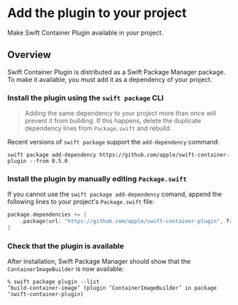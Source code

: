 # Add the plugin to your project

Make Swift Container Plugin available in your project.

## Overview

Swift Container Plugin is distributed as a Swift Package Manager package.    To make it available, you must add it as a dependency of your project.

### Install the plugin using the `swift package` CLI

> Adding the same dependency to your project more than once will prevent it from building.
> If this happens, delete the duplicate dependency lines from `Package.swift` and rebuild.

Recent versions of `swift package` support the `add-dependency` command:

```shell
swift package add-dependency https://github.com/apple/swift-container-plugin --from 0.5.0
```

### Install the plugin by manually editing `Package.swift`

If you cannot use the `swift package add-dependency` comand, append the following lines to your project's `Package.swift` file:

```swift
package.dependencies += [
    .package(url: "https://github.com/apple/swift-container-plugin", from: "0.5.0"),
]
```

### Check that the plugin is available

After installation, Swift Package Manager should show that the `ContainerImageBuilder` is now available:

```shell
% swift package plugin --list
‘build-container-image’ (plugin ‘ContainerImageBuilder’ in package ‘swift-container-plugin)
```
